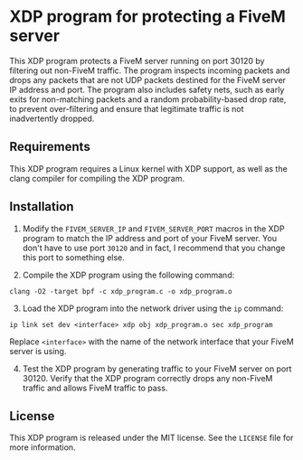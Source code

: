 # XDP program for protecting a FiveM server

This XDP program protects a FiveM server running on port 30120 by filtering out non-FiveM traffic. The program inspects incoming packets and drops any packets that are not UDP packets destined for the FiveM server IP address and port. The program also includes safety nets, such as early exits for non-matching packets and a random probability-based drop rate, to prevent over-filtering and ensure that legitimate traffic is not inadvertently dropped.

## Requirements

This XDP program requires a Linux kernel with XDP support, as well as the clang compiler for compiling the XDP program.

## Installation

1. Modify the `FIVEM_SERVER_IP` and `FIVEM_SERVER_PORT` macros in the XDP program to match the IP address and port of your FiveM server. You don't have to use port `30120` and in fact, I recommend that you change this port to something else. 

3. Compile the XDP program using the following command:

```clang -O2 -target bpf -c xdp_program.c -o xdp_program.o```

3. Load the XDP program into the network driver using the `ip` command:

```ip link set dev <interface> xdp obj xdp_program.o sec xdp_program```

Replace `<interface>` with the name of the network interface that your FiveM server is using.

4. Test the XDP program by generating traffic to your FiveM server on port 30120. Verify that the XDP program correctly drops any non-FiveM traffic and allows FiveM traffic to pass.

## License

This XDP program is released under the MIT license. See the `LICENSE` file for more information.
